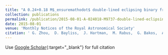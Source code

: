 ```yaml
---
title: "A 0.24+0.18 M$_ensuremathodot$ double-lined eclipsing binary from the HATSouth survey"
collection: publications
permalink: /publication/2015-08-01-A-024018-M9737-double-lined-eclipsing-binary-from-the-HATSouth-survey
date: 2015-08-01
venue: 'Monthly Notices of the Royal Astronomical Society'
citation: ' G. Zhou,  D. Bayliss,  J. Hartman,  M. Rabus,  G. Bakos,  A. Jordán,  R. Brahm,  K. Penev,  Z. Csubry,  L. Mancini,  N. Espinoza,  M. de Val-Borro,  W. Bhatti,  S. Ciceri,  T. Henning,  B. Schmidt,  S. Murphy,  R. Butler,  P. Arriagada,  S. Shectman,  J. Crane,  I. Thompson,  V. Suc,  R. Noyes, &quot;A 0.24+0.18 M$_ensuremathodot$ double-lined eclipsing binary from the HATSouth survey.&quot; Monthly Notices of the Royal Astronomical Society, 2015.'
---
```

Use [Google Scholar](https://scholar.google.com/scholar?q=A+0.24+0.18+M&amp;#9737;+double+lined+eclipsing+binary+from+the+HATSouth+survey){:target="_blank"} for full citation